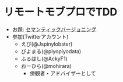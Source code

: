 # リモートモブプロでTDD
- お題: [セマンティックバージョニング](https://gist.github.com/twada/760b1fe7f04eb03ee9799d75ecd28cd8)
- 参加(Twitterアカウント)
    - えび(@Jspinylobster)
    - ぴよまる(@piyopiyodata)
    - ふるはし(@AckyF1)
    - おーひら(@mohirara)
      - 傍観者・アドバイザーとして
